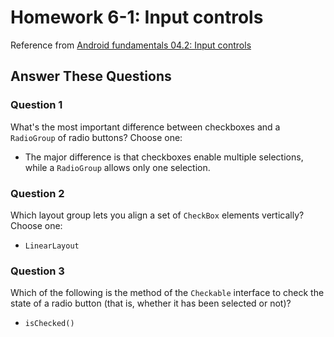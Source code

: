 # Homework 6-1: Input controls

Reference from [Android fundamentals 04.2: Input controls](https://codelabs.developers.google.com/codelabs/android-training-input-controls/index.html?index=..%2F..%2Fandroid-training)

## Answer These Questions

### Question 1

What's the most important difference between checkboxes and a `RadioGroup` of radio buttons? Choose one:

- The major difference is that checkboxes enable multiple selections, while a `RadioGroup` allows only one selection.

### Question 2

Which layout group lets you align a set of `CheckBox` elements vertically? Choose one:

- `LinearLayout`

### Question 3

Which of the following is the method of the `Checkable` interface to check the state of a radio button (that is, whether it has been selected or not)?

- `isChecked()`
